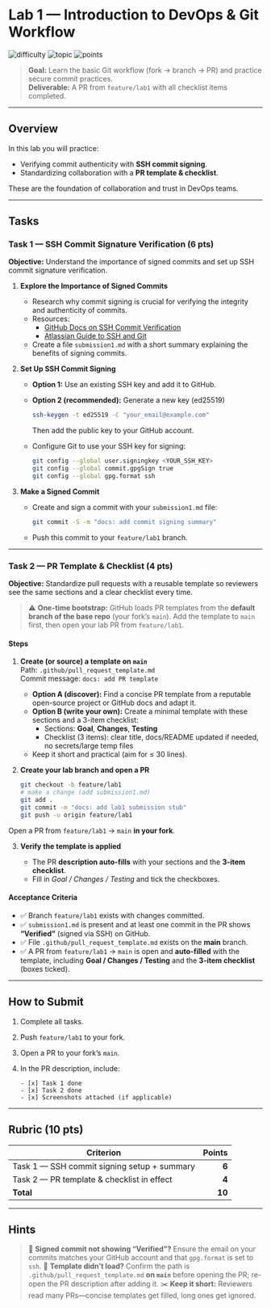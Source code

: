 # Lab 1 — Introduction to DevOps & Git Workflow

![difficulty](https://img.shields.io/badge/difficulty-beginner-success)
![topic](https://img.shields.io/badge/topic-DevOps%20Basics-blue)
![points](https://img.shields.io/badge/points-10-orange)

> **Goal:** Learn the basic Git workflow (fork → branch → PR) and practice secure commit practices.  
> **Deliverable:** A PR from `feature/lab1` with all checklist items completed.

---

## Overview

In this lab you will practice:
- Verifying commit authenticity with **SSH commit signing**.  
- Standardizing collaboration with a **PR template & checklist**.  

These are the foundation of collaboration and trust in DevOps teams.

---

## Tasks

### Task 1 — SSH Commit Signature Verification (6 pts)

**Objective:** Understand the importance of signed commits and set up SSH commit signature verification.

1. **Explore the Importance of Signed Commits**  
   - Research why commit signing is crucial for verifying the integrity and authenticity of commits.  
   - Resources:  
     - [GitHub Docs on SSH Commit Verification](https://docs.github.com/en/authentication/managing-commit-signature-verification/about-commit-signature-verification)  
     - [Atlassian Guide to SSH and Git](https://confluence.atlassian.com/bitbucketserver/sign-commits-and-tags-with-ssh-keys-1305971205.html)  
   - Create a file `submission1.md` with a short summary explaining the benefits of signing commits.

2. **Set Up SSH Commit Signing**  
   - **Option 1:** Use an existing SSH key and add it to GitHub.  
   - **Option 2 (recommended):** Generate a new key (ed25519)  
     ```sh
     ssh-keygen -t ed25519 -C "your_email@example.com"
     ```  
     Then add the public key to your GitHub account.

   - Configure Git to use your SSH key for signing:  
     ```sh
     git config --global user.signingkey <YOUR_SSH_KEY>
     git config --global commit.gpgSign true
     git config --global gpg.format ssh
     ```

3. **Make a Signed Commit**  
   - Create and sign a commit with your `submission1.md` file:  
     ```sh
     git commit -S -m "docs: add commit signing summary"
     ```  
   - Push this commit to your `feature/lab1` branch.

---

### Task 2 — PR Template & Checklist (4 pts)

**Objective:** Standardize pull requests with a reusable template so reviewers see the same sections and a clear checklist every time.

> ⚠️ **One-time bootstrap:** GitHub loads PR templates from the **default branch of the base repo** (your fork’s `main`). Add the template to `main` first, then open your lab PR from `feature/lab1`.

#### Steps

1. **Create (or source) a template on `main`**  
   Path: `.github/pull_request_template.md`  
   Commit message: `docs: add PR template`  
   - **Option A (discover):** Find a concise PR template from a reputable open-source project or GitHub docs and adapt it.  
   - **Option B (write your own):** Create a minimal template with these sections and a 3-item checklist:
     - Sections: **Goal**, **Changes**, **Testing**  
     - Checklist (3 items): clear title, docs/README updated if needed, no secrets/large temp files  
   - Keep it short and practical (aim for ≤ 30 lines).

2. **Create your lab branch and open a PR**  
   ```bash
   git checkout -b feature/lab1
   # make a change (add submission1.md)
   git add .
   git commit -m "docs: add lab1 submission stub"
   git push -u origin feature/lab1
   ```

Open a PR from `feature/lab1` → `main` **in your fork**.

3. **Verify the template is applied**

   * The PR **description auto-fills** with your sections and the **3-item checklist**.
   * Fill in *Goal / Changes / Testing* and tick the checkboxes.

#### Acceptance Criteria

* ✅ Branch `feature/lab1` exists with changes committed.
* ✅ `submission1.md` is present and at least one commit in the PR shows **“Verified”** (signed via SSH) on GitHub.
* ✅ File `.github/pull_request_template.md` exists on the **main** branch.
* ✅ A PR from `feature/lab1` → `main` is open and **auto-filled** with the template, including **Goal / Changes / Testing** and the **3-item checklist** (boxes ticked).

---

## How to Submit

1. Complete all tasks.
2. Push `feature/lab1` to your fork.
3. Open a PR to your fork’s `main`.
4. In the PR description, include:

   ```text
   - [x] Task 1 done
   - [x] Task 2 done
   - [x] Screenshots attached (if applicable)
   ```

---

## Rubric (10 pts)

| Criterion                                   | Points |
| ------------------------------------------- | -----: |
| Task 1 — SSH commit signing setup + summary |  **6** |
| Task 2 — PR template & checklist in effect  |  **4** |
| **Total**                                   | **10** |

---

## Hints

> 🔐 **Signed commit not showing “Verified”?** Ensure the email on your commits matches your GitHub account and that `gpg.format` is set to `ssh`.
> 📝 **Template didn’t load?** Confirm the path is `.github/pull_request_template.md` **on `main`** before opening the PR; re-open the PR description after adding it.
> ✂️ **Keep it short:** Reviewers read many PRs—concise templates get filled, long ones get ignored.
